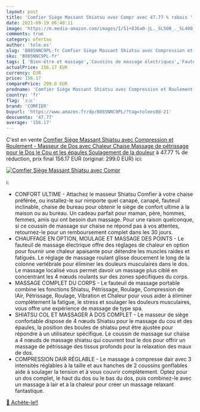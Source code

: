 ```yaml
---
layout: post
title: 'Comfier Siège Massant Shiatsu avec Compr avec 47.77 % rabais '
date: 2021-09-19 06:40:11
image: 'https://m.media-amazon.com/images/I/51+8J6a0-jL._SL500_._SL400_.jpg'
comments: true
category: ofertas
author: 'tole.es'
slug: 'B085NNC9PL-fr Comfier Siège Massant Shiatsu avec Compression et...'
sku: 'B085NNC9PL-fr'
tags: [ 'Bien-être et massage','Coussins de massage électriques','Fauteuils et sièges de massage','Hygiène et Santé','Massage et relaxation','Masseurs électriques','comfier', ]
actualPrice: 156.17 EUR
currency: EUR
price: 156.17
comparePrice: 299.0 EUR
prodname: 'Comfier Siège Massant Shiatsu avec Compression et Roulement - Masseur de Dos avec Chaleur  Chaise Massage de pétrissage pour le Dos  le Cou et les épaules  Soulagement de la douleur'
country: 'fr'
flag: '🇫🇷'
brand: 'COMFIER'
buyurl: 'https://www.amazon.fr/dp/B085NNC9PL/?tag=tolees0d-21'
descuento: '47.77'
average: '156.17'
---
```


C'est en vente [Comfier Siège Massant Shiatsu avec Compression et Roulement - Masseur de Dos avec Chaleur  Chaise Massage de pétrissage pour le Dos  le Cou et les épaules  Soulagement de la douleur](https://www.amazon.fr/dp/B085NNC9PL/?tag=tolees0d-21)  à  47.77 % de réduction, prix final  156.17 EUR (original: 299.0 EUR) ici:

[![Comfier Siège Massant Shiatsu avec Compr](https://m.media-amazon.com/images/I/51+8J6a0-jL._SL500_._SL400_.jpg)](https://www.amazon.fr/dp/B085NNC9PL/?tag=tolees0d-21)

ℹ️:

- CONFORT ULTIME - Attachez le masseur Shiatsu Comfier à votre chaise préférée, ou installez-le sur nimporte quel canapé, canapé, fauteuil inclinable, chaise de bureau pour obtenir le siège de confort ultime à la maison ou au bureau. Un cadeau parfait pour maman, père, hommes, femmes, amis qui ont besoin dun massage. Pour une raison quelconque, si ce coussin de massage sur chaise ne répond pas à vos attentes, retournez-le pour un remboursement complet dans les 30 jours.
- CHAUFFAGE EN OPTION, MOULAGE ET MASSAGE DES POINTS - Le fauteuil de massage électrique offre des réglages de chaleur en option pour fournir une chaleur apaisante pour détendre les muscles raides et fatigués. Le réglage de massage roulant glisse doucement le long de la colonne vertébrale pour éliminer les douleurs musculaires dans le dos. Le massage localisé vous permet davoir un massage plus ciblé en concentrant les 4 nœuds roulants sur des zones spécifiques du corps.
- MASSAGE COMPLET DU CORPS - Le fauteuil de massage portable combine les fonctions Shiatsu, Pétrissage, Roulage, Compression de lAir, Pétrissage, Roulage, Vibration et Chaleur pour vous aider à éliminer complètement la fatigue, le stress et soulager les douleurs musculaires, vous offre une expérience de massage de type spa.
- SHIATSU COL ET MASSAGER À DOS COMPLET - Le masseur de siège confortable dispose de 4 nœuds Shiatsu pour le massage du cou et des épaules, la position des boules de shiatsu peut être ajustée pour répondre à un utilisateur spécifique. Le coussin de massage sur chaise a 4 nœuds de massage shiatsu qui couvrent tout le dos pour offrir un massage de pétrissage des tissus profonds pour la relaxation des maux de dos.
- COMPRESSION DAIR RÉGLABLE - Le massage à compresse dair avec 3 intensités réglables à la taille et aux hanches de 2 coussins gonflables aide à soulager la tension et à vous couvrir complètement. Optez pour un dos complet, le haut du dos ou le bas du dos, puis combinez-le avec un massage à lair et à la chaleur pour créer un massage relaxant fantastique.

[🛒 Achète-le!!](https://www.amazon.fr/dp/B085NNC9PL/?tag=tolees0d-21)
